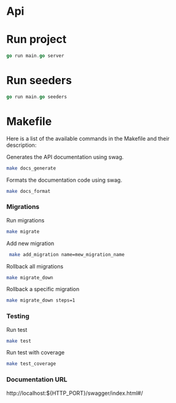# Api

# Run project
```go
go run main.go server
```
# Run seeders
```go
go run main.go seeders
```

# Makefile
Here is a list of the available commands in the Makefile and their description:

Generates the API documentation using swag.
```sh
make docs_generate
```

Formats the documentation code using swag.
```sh
make docs_format
```

### Migrations

Run migrations
```sh
make migrate
```

Add new migration
```sh
 make add_migration name=mew_migration_name
```

Rollback all migrations
```sh
make migrate_down
```

Rollback a specific migration
```sh
make migrate_down steps=1
```

### Testing

Run test
```sh
make test
```

Run test with coverage
```sh
make test_coverage
```

### Documentation URL

http://localhost:${HTTP_PORT}/swagger/index.html#/
